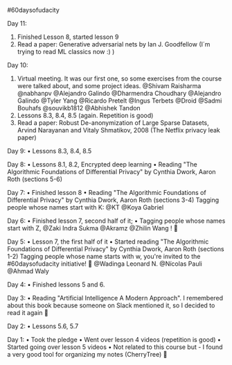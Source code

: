 #60daysofudacity 

Day 11:
1. Finished Lesson 8, started lesson 9
2. Read a paper: Generative adversarial nets by Ian J. Goodfellow (I´m trying to read ML classics now :) )

Day 10:
1. Virtual meeting. It was our first one, so some exercises from the course were talked about, and some project ideas.
@Shivam Raisharma @nabhanpv @Alejandro Galindo @Dharmendra Choudhary @Alejandro Galindo @Tyler Yang @Ricardo Pretelt @Ingus Terbets @Droid @Sadmi Bouhafs @souvikb1812 @Abhishek Tandon
2. Lessons 8.3, 8.4, 8.5 (again. Repetition is good)
3. Read a paper: Robust De-anonymization of Large Sparse Datasets, Arvind Narayanan and Vitaly Shmatikov, 2008 (The Netflix privacy leak paper)

Day 9:
• Lessons 8.3, 8.4, 8.5

Day 8:
• Lessons 8.1, 8.2, Encrypted deep learning
• Reading "The Algorithmic Foundations of Differential Privacy" by Cynthia Dwork, Aaron Roth (sections 5-6)

Day 7:
• Finished lesson 8
• Reading "The Algorithmic Foundations of Differential Privacy" by Cynthia Dwork, Aaron Roth (sections 3-4)
Tagging people whose names start with K: @KT @Koya Gabriel

Day 6:
• Finished lesson 7, second half of it;
• Tagging people whose names start with Z, @Zaki Indra Sukma @Akramz @Zhilin Wang ! :slightly_smiling_face:

Day 5:
• Lesson 7, the first half of it
• Started reading "The Algorithmic Foundations of Differential Privacy" by Cynthia Dwork, Aaron Roth (sections 1-2)
Tagging people whose name starts with w, you're invited to the #60daysofudacity initiative! :slightly_smiling_face:
@Wadinga Leonard N. @Nícolas Pauli @Ahmad Waly

Day 4:
• Finished lessons 5 and 6.

Day 3:
• Reading "Artificial Intelligence A Modern Approach". I remembered about this book because someone on Slack mentioned it, so I decided to read it again :slightly_smiling_face:

Day 2:
• Lessons 5.6, 5.7

Day 1:
• Took the pledge
• Went over lesson 4 videos (repetition is good)
• Started going over lesson 5 videos
• Not related to this course but - I found a very good tool for organizing my notes (CherryTree) :slightly_smiling_face:
